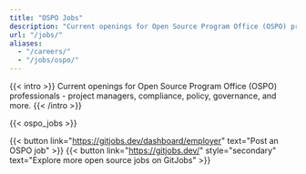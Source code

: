 ```yaml
---
title: "OSPO Jobs"
description: "Current openings for Open Source Program Office (OSPO) professionals - program managers, compliance, policy, governance & more"
url: "/jobs/"
aliases:
  - "/careers/"
  - "/jobs/ospo/"
---
```

{{< intro >}}
Current openings for Open Source Program Office (OSPO) professionals - project managers, compliance, policy, governance, and more.
{{< /intro >}}

{{< ospo_jobs >}}


{{< button link="https://gitjobs.dev/dashboard/employer" text="Post an OSPO job" >}}
{{< button link="https://gitjobs.dev/" style="secondary" text="Explore more open source jobs on GitJobs" >}}